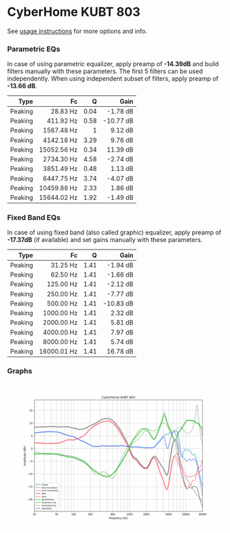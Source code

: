 # CyberHome KUBT 803
See [usage instructions](https://github.com/jaakkopasanen/AutoEq#usage) for more options and info.

### Parametric EQs
In case of using parametric equalizer, apply preamp of **-14.39dB** and build filters manually
with these parameters. The first 5 filters can be used independently.
When using independent subset of filters, apply preamp of **-13.66 dB**.

| Type    | Fc          |    Q | Gain      |
|--------:|------------:|-----:|----------:|
| Peaking | 28.83 Hz    | 0.04 | -1.78 dB  |
| Peaking | 411.92 Hz   | 0.58 | -10.77 dB |
| Peaking | 1567.48 Hz  | 1    | 9.12 dB   |
| Peaking | 4142.18 Hz  | 3.29 | 9.76 dB   |
| Peaking | 15052.56 Hz | 0.34 | 11.39 dB  |
| Peaking | 2734.30 Hz  | 4.58 | -2.74 dB  |
| Peaking | 3851.49 Hz  | 0.48 | 1.13 dB   |
| Peaking | 6447.75 Hz  | 3.74 | -4.07 dB  |
| Peaking | 10459.88 Hz | 2.33 | 1.86 dB   |
| Peaking | 15644.02 Hz | 1.92 | -1.49 dB  |

### Fixed Band EQs
In case of using fixed band (also called graphic) equalizer, apply preamp of **-17.37dB**
(if available) and set gains manually with these parameters.

| Type    | Fc          |    Q | Gain      |
|--------:|------------:|-----:|----------:|
| Peaking | 31.25 Hz    | 1.41 | -1.94 dB  |
| Peaking | 62.50 Hz    | 1.41 | -1.66 dB  |
| Peaking | 125.00 Hz   | 1.41 | -2.12 dB  |
| Peaking | 250.00 Hz   | 1.41 | -7.77 dB  |
| Peaking | 500.00 Hz   | 1.41 | -10.83 dB |
| Peaking | 1000.00 Hz  | 1.41 | 2.32 dB   |
| Peaking | 2000.00 Hz  | 1.41 | 5.81 dB   |
| Peaking | 4000.00 Hz  | 1.41 | 7.97 dB   |
| Peaking | 8000.00 Hz  | 1.41 | 5.74 dB   |
| Peaking | 16000.01 Hz | 1.41 | 16.78 dB  |

### Graphs
![](./CyberHome%20KUBT%20803.png)
